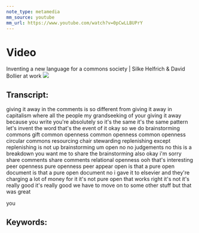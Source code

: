 ```yaml
---
note_type: metamedia
mm_source: youtube
mm_url: https://www.youtube.com/watch?v=0pCwLLBUPrY
---
```


# Video
Inventing a new language for a commons society | Silke Helfrich & David Bollier at work
![](https://www.youtube.com/watch?v=0pCwLLBUPrY)

## Transcript:
giving it away in the comments is so
different from giving it away
in capitalism where all the people my
grandseeking of your giving it away
because you write you're absolutely so
it's the same it's the same pattern
let's invent the word that's the event
of it okay so we do brainstorming
commons gift common openness
common openness common openness circular
commons
resourcing
chair stewarding replenishing except
replenishing is not
up brainstorming um open no
no judgements no this is a breakdown
you want me to share the brainstorming
also okay i'm sorry
share comments share comments
relational openness ooh that's
interesting
peer openness
pure openness peer appear open
is that a pure open document is that a
pure open document
no i gave it to elsevier and they're
charging a lot of money for it it's not
pure open
that works right it's not it's really
good
it's really good we have to move on to
some other stuff
but that was great



you


## Keywords:
